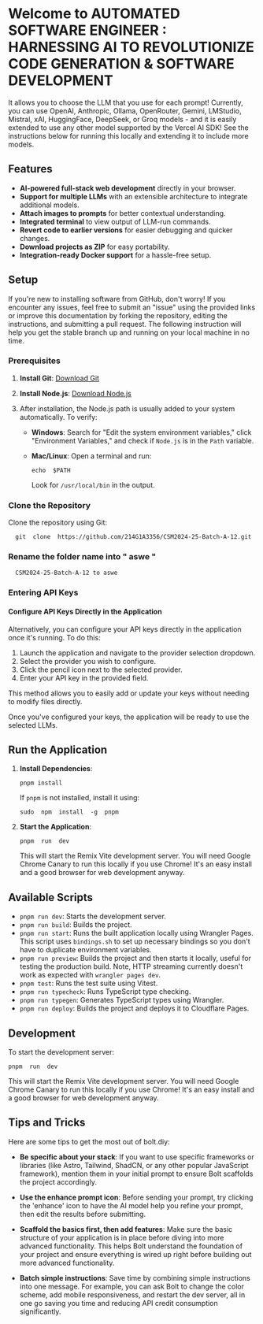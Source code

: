 # Welcome to AUTOMATED SOFTWARE ENGINEER : HARNESSING AI TO REVOLUTIONIZE CODE GENERATION & SOFTWARE DEVELOPMENT

It allows you to choose the LLM that you use for each prompt! Currently, you can use OpenAI, Anthropic, Ollama, OpenRouter, Gemini, LMStudio, Mistral, xAI, HuggingFace, DeepSeek, or Groq models - and it is easily extended to use any other model supported by the Vercel AI SDK! See the instructions below for running this locally and extending it to include more models.


## Features

-   **AI-powered full-stack web development**  directly in your browser.
-   **Support for multiple LLMs**  with an extensible architecture to integrate additional models.
-   **Attach images to prompts**  for better contextual understanding.
-   **Integrated terminal**  to view output of LLM-run commands.
-   **Revert code to earlier versions**  for easier debugging and quicker changes.
-   **Download projects as ZIP**  for easy portability.
-   **Integration-ready Docker support**  for a hassle-free setup.


## Setup

If you're new to installing software from GitHub, don't worry! If you encounter any issues, feel free to submit an "issue" using the provided links or improve this documentation by forking the repository, editing the instructions, and submitting a pull request. The following instruction will help you get the stable branch up and running on your local machine in no time.

### Prerequisites

1.  **Install Git**:  [Download Git](https://git-scm.com/downloads)
2.  **Install Node.js**:  [Download Node.js](https://nodejs.org/en/download/)
    
3.  After installation, the Node.js path is usually added to your system automatically. To verify:
    
    -   **Windows**: Search for "Edit the system environment variables," click "Environment Variables," and check if  `Node.js`  is in the  `Path`  variable.
    -   **Mac/Linux**: Open a terminal and run:
        
        `echo  $PATH` 
        
        Look for  `/usr/local/bin`  in the output.
### Clone the Repository
Clone the repository using Git:
  
      git  clone  https://github.com/214G1A3356/CSM2024-25-Batch-A-12.git
### Rename the folder name into " aswe "
      CSM2024-25-Batch-A-12 to aswe

### Entering API Keys

#### Configure API Keys Directly in the Application
Alternatively, you can configure your API keys directly in the application once it's running. To do this:

1.  Launch the application and navigate to the provider selection dropdown.
2.  Select the provider you wish to configure.
3.  Click the pencil icon next to the selected provider.
4.  Enter your API key in the provided field.

This method allows you to easily add or update your keys without needing to modify files directly.

Once you've configured your keys, the application will be ready to use the selected LLMs.
## Run the Application
1.  **Install Dependencies**:
				
		pnpm install 

		
	If  `pnpm`  is not installed, install it using:
	
		sudo  npm  install  -g  pnpm 

1.  **Start the Application**:
    
	    pnpm  run  dev
    
    This will start the Remix Vite development server. You will need Google Chrome Canary to run this locally if you use Chrome! It's an easy install and a good browser for web development anyway.
    

## Available Scripts
-   `pnpm run dev`: Starts the development server.
-   `pnpm run build`: Builds the project.
-   `pnpm run start`: Runs the built application locally using Wrangler Pages. This script uses  `bindings.sh`  to set up necessary bindings so you don't have to duplicate environment variables.
-   `pnpm run preview`: Builds the project and then starts it locally, useful for testing the production build. Note, HTTP streaming currently doesn't work as expected with  `wrangler pages dev`.
-   `pnpm test`: Runs the test suite using Vitest.
-   `pnpm run typecheck`: Runs TypeScript type checking.
-   `pnpm run typegen`: Generates TypeScript types using Wrangler.
-   `pnpm run deploy`: Builds the project and deploys it to Cloudflare Pages.

## Development

To start the development server:

	pnpm  run  dev

This will start the Remix Vite development server. You will need Google Chrome Canary to run this locally if you use Chrome! It's an easy install and a good browser for web development anyway.

## Tips and Tricks

Here are some tips to get the most out of bolt.diy:

-   **Be specific about your stack**: If you want to use specific frameworks or libraries (like Astro, Tailwind, ShadCN, or any other popular JavaScript framework), mention them in your initial prompt to ensure Bolt scaffolds the project accordingly.
    
-   **Use the enhance prompt icon**: Before sending your prompt, try clicking the 'enhance' icon to have the AI model help you refine your prompt, then edit the results before submitting.
    
-   **Scaffold the basics first, then add features**: Make sure the basic structure of your application is in place before diving into more advanced functionality. This helps Bolt understand the foundation of your project and ensure everything is wired up right before building out more advanced functionality.
    
-   **Batch simple instructions**: Save time by combining simple instructions into one message. For example, you can ask Bolt to change the color scheme, add mobile responsiveness, and restart the dev server, all in one go saving you time and reducing API credit consumption significantly.
    


